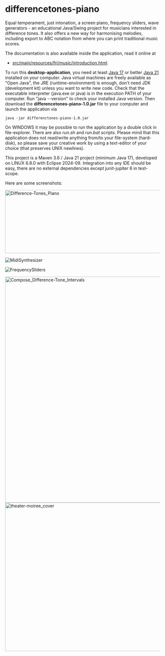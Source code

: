 # differencetones-piano
Equal temperament, just intonation, a screen piano, frequency sliders, wave generators - an educational Java/Swing project for musicians interested in difference tones. It also offers a new way for harmonising melodies, including export to ABC notation from where you can print traditional music scores.

The documentation is also available inside the application, read it online at 
- [src/main/resources/fri/music/introduction.html](https://html-preview.github.io/?url=https://github.com/fritzthecap/differencetones-piano/blob/main/src/main/resources/fri/music/introduction.html).

To run this __desktop-application__, you need at least [Java 17](https://openjdk.org/projects/jdk/17/) or better [Java 21](https://openjdk.org/projects/jdk/21/) installed on your computer. Java virtual machines are freely available as "Open Java", the JRE (runtime-environment) is enough, don't need JDK (development kit) unless you want to write new code. Check that the executable interpreter (java.exe or java) is in the execution PATH of your computer. Run "java --version" to check your installed Java version. Then download the __differencetones-piano-1.0.jar__ file to your computer and launch the application via

    java -jar differenctones-piano-1.0.jar

On WINDOWS it may be possible to run the application by a double click in file-explorer. There are also _run.sh_ and _run.bat_ scripts. Please mind that this application does not read/write anything from/to your file-system (hard-disk), so please save your creative work by using a text-editor of your choice (that preserves UNIX newlines).

This project is a Maven 3.6 / Java 21 project (minimum Java 17), developed on LINUX 6.8.0 with Eclipse 2024-09. Integration into any IDE should be easy, there are no external dependencies except junit-jupiter 6 in test-scope.

Here are some screenshots:

<img width="1203" height="205" alt="Difference-Tones_Piano" src="https://github.com/user-attachments/assets/85f62dba-13df-4cfb-bc00-387cfeaa2634" />


![MidiSynthesizer](https://github.com/user-attachments/assets/950eee6e-7b08-49ba-b56f-7284aece1320)


![FrequencySliders](https://github.com/user-attachments/assets/22a1dcb5-e046-4a06-a44e-6e9e2b192cff)

<img width="1206" height="733" alt="Compose_Difference-Tone_Intervals" src="https://github.com/user-attachments/assets/d2d505eb-5934-496e-9a91-2582da4a4daf" />

<img width="592" height="482" alt="theater-moiree_cover" src="https://github.com/user-attachments/assets/ffa3752d-51ea-4f04-96b2-e644a98ed002" />

